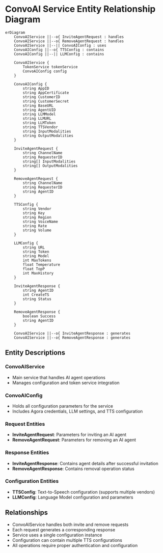 # ConvoAI Service Entity Relationship Diagram

```mermaid
erDiagram
    ConvoAIService ||--o{ InviteAgentRequest : handles
    ConvoAIService ||--o{ RemoveAgentRequest : handles
    ConvoAIService ||--|| ConvoAIConfig : uses
    ConvoAIConfig ||--o{ TTSConfig : contains
    ConvoAIConfig ||--|| LLMConfig : contains

    ConvoAIService {
        TokenService tokenService
        ConvoAIConfig config
    }

    ConvoAIConfig {
        string AppID
        string AppCertificate
        string CustomerID
        string CustomerSecret
        string BaseURL
        string AgentUID
        string LLMModel
        string LLMURL
        string LLMToken
        string TTSVendor
        string InputModalities
        string OutputModalities
    }

    InviteAgentRequest {
        string ChannelName
        string RequesterID
        string[] InputModalities
        string[] OutputModalities
    }

    RemoveAgentRequest {
        string ChannelName
        string RequesterID
        string AgentID
    }

    TTSConfig {
        string Vendor
        string Key
        string Region
        string VoiceName
        string Rate
        string Volume
    }

    LLMConfig {
        string URL
        string Token
        string Model
        int MaxTokens
        float Temperature
        float TopP
        int MaxHistory
    }

    InviteAgentResponse {
        string AgentID
        int CreateTS
        string Status
    }

    RemoveAgentResponse {
        boolean Success
        string AgentID
    }

    ConvoAIService ||--o{ InviteAgentResponse : generates
    ConvoAIService ||--o{ RemoveAgentResponse : generates
```

## Entity Descriptions

### ConvoAIService

- Main service that handles AI agent operations
- Manages configuration and token service integration

### ConvoAIConfig

- Holds all configuration parameters for the service
- Includes Agora credentials, LLM settings, and TTS configuration

### Request Entities

- **InviteAgentRequest**: Parameters for inviting an AI agent
- **RemoveAgentRequest**: Parameters for removing an AI agent

### Response Entities

- **InviteAgentResponse**: Contains agent details after successful invitation
- **RemoveAgentResponse**: Contains removal operation status

### Configuration Entities

- **TTSConfig**: Text-to-Speech configuration (supports multiple vendors)
- **LLMConfig**: Language Model configuration and parameters

## Relationships

- ConvoAIService handles both invite and remove requests
- Each request generates a corresponding response
- Service uses a single configuration instance
- Configuration can contain multiple TTS configurations
- All operations require proper authentication and configuration
